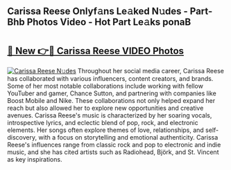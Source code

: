 ## Carissa Reese Onlyf𝚊ns Le𝚊ked N𝚞des - Part-Bhb Photos Video - Hot Part Le𝚊ks ponaB

# <h2><a href="http://ac29259.deff.icu/?id=Carissa+Reese">🔗 New 👉🔴 Carissa Reese VIDEO Photos</a></h2>

[![Carissa Reese N𝚞des](https://i.imgur.com/rIISA9y.gif)](http://ac29259.deff.icu/?id=Carissa+Reese)
Throughout her social media career, Carissa Reese has collaborated with various influencers, content creators, and brands. Some of her most notable collaborations include working with fellow YouTuber and gamer, Chance Sutton, and partnering with companies like Boost Mobile and Nike. These collaborations not only helped expand her reach but also allowed her to explore new opportunities and creative avenues. Carissa Reese's music is characterized by her soaring vocals, introspective lyrics, and eclectic blend of pop, rock, and electronic elements. Her songs often explore themes of love, relationships, and self-discovery, with a focus on storytelling and emotional authenticity. Carissa Reese's influences range from classic rock and pop to electronic and indie music, and she has cited artists such as Radiohead, Björk, and St. Vincent as key inspirations.
